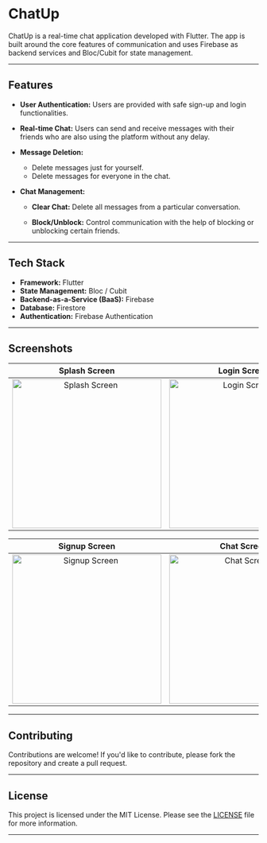 # ChatUp

ChatUp​‍​‌‍​‍‌​‍​‌‍​‍‌ is a real-time chat application developed with Flutter. The app is built around the core features of communication and uses Firebase as backend services and Bloc/Cubit for state management.

---

## Features

* **User Authentication:** Users are provided with safe sign-up and login functionalities.

* **Real-time Chat:** Users can send and receive messages with their friends who are also using the platform without any delay.

* **Message Deletion:**

  * Delete messages just for yourself.
  * Delete messages for everyone in the chat.

* **Chat Management:**

  * **Clear Chat:** Delete all messages from a particular conversation.

  * **Block/Unblock:** Control communication with the help of blocking or unblocking certain ​‍​‌‍​‍‌​‍​‌‍​‍‌friends.

---

## Tech Stack

* **Framework:** Flutter
* **State Management:** Bloc / Cubit
* **Backend-as-a-Service (BaaS):** Firebase
* **Database:** Firestore
* **Authentication:** Firebase Authentication

---

## Screenshots

| Splash Screen | Login Screen |
| :---: | :---: |
| <img src="https://github.com/user-attachments/assets/ac3dc86d-8875-4259-8270-46bc38dfd690" width="300" alt="Splash Screen" /> | <img src="https://github.com/user-attachments/assets/f644ee0f-2465-4836-849e-34498185ea40" width="300" alt="Login Screen" /> |

| Signup Screen | Chat Screen |
| :---: | :---: |
| <img src="https://github.com/user-attachments/assets/18d95f9b-8290-4a9e-b6e9-ccbbbb1cd345" width="300" alt="Signup Screen" /> | <img src="https://github.com/user-attachments/assets/5057375f-6a81-4104-a58e-9755d5eca8bb" width="300" alt="Chat Screen" /> |

---

## Contributing
Contributions are welcome! If you'd like to contribute, please fork the repository and create a pull request.

---

## License
This project is licensed under the MIT License. Please see the [LICENSE](LICENSE) file for more information.

---
